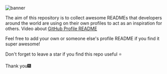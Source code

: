 ![banner](https://user-images.githubusercontent.com/23727056/87433896-78ae9700-c607-11ea-9ca6-9cdbe3f67998.jpg)

The aim of this repository is to collect awesome READMEs that developers around the world are using on their own profiles to act as an inspiration for others.
Video about [GitHub Profile README](https://twitter.com/github/status/1294348292130836482?s=20)

Feel free to add your own or someone else's profile README if you find it super awesome! 

Don't forget to leave a star if you find this repo useful ⭐

Thank you🎆
